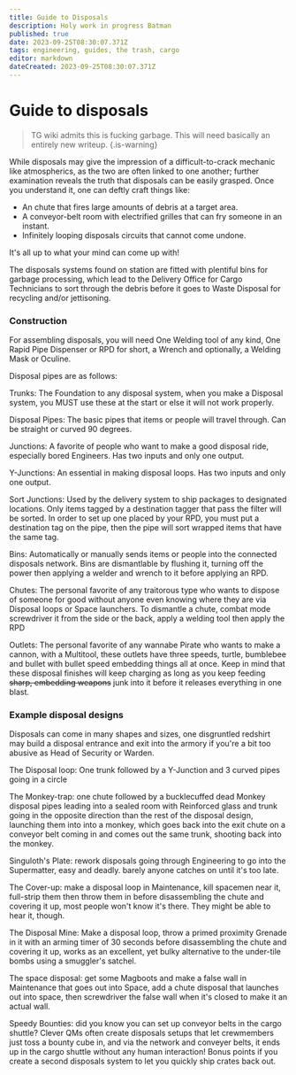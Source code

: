 ```yaml
---
title: Guide to Disposals
description: Holy work in progress Batman
published: true
date: 2023-09-25T08:30:07.371Z
tags: engineering, guides, the trash, cargo
editor: markdown
dateCreated: 2023-09-25T08:30:07.371Z
---
```


# Guide to disposals

> TG wiki admits this is fucking garbage. This will need basically an entirely new writeup.
{.is-warning}


While disposals may give the impression of a difficult-to-crack mechanic like atmospherics, as the two are often linked to one another; further examination reveals the truth that disposals can be easily grasped. Once you understand it, one can deftly craft things like:

- An chute that fires large amounts of debris at a target area.
- A conveyor-belt room with electrified grilles that can fry someone in an instant.
- Infinitely looping disposals circuits that cannot come undone.

It's all up to what your mind can come up with!

The disposals systems found on station are fitted with plentiful bins for garbage processing, which lead to the Delivery Office for Cargo Technicians to sort through the debris before it goes to Waste Disposal for recycling and/or jettisoning. 

### Construction

For assembling disposals, you will need One Welding tool of any kind, One Rapid Pipe Dispenser or RPD for short, a Wrench and optionally, a Welding Mask or Oculine.

Disposal pipes are as follows:

Trunks: The Foundation to any disposal system, when you make a Disposal system, you MUST use these at the start or else it will not work properly.

Disposal Pipes: The basic pipes that items or people will travel through. Can be straight or curved 90 degrees.

Junctions: A favorite of people who want to make a good disposal ride, especially bored Engineers. Has two inputs and only one output.

Y-Junctions: An essential in making disposal loops. Has two inputs and only one output.

Sort Junctions: Used by the delivery system to ship packages to designated locations. Only items tagged by a destination tagger that pass the filter will be sorted. In order to set up one placed by your RPD, you must put a destination tag on the pipe, then the pipe will sort wrapped items that have the same tag.

Bins: Automatically or manually sends items or people into the connected disposals network. Bins are dismantlable by flushing it, turning off the power then applying a welder and wrench to it before applying an RPD.

Chutes: The personal favorite of any traitorous type who wants to dispose of someone for good without anyone even knowing where they are via Disposal loops or Space launchers. To dismantle a chute, combat mode screwdriver it from the side or the back, apply a welding tool then apply the RPD

Outlets: The personal favorite of any wannabe Pirate who wants to make a cannon, with a Multitool, these outlets have three speeds, turtle, bumblebee and bullet with bullet speed embedding things all at once. Keep in mind that these disposal finishes will keep charging as long as you keep feeding ~~sharp, embedding weapons~~ junk into it before it releases everything in one blast.

### Example disposal designs

Disposals can come in many shapes and sizes, one disgruntled redshirt may build a disposal entrance and exit into the armory if you're a bit too abusive as Head of Security or Warden.

The Disposal loop: One trunk followed by a Y-Junction and 3 curved pipes going in a circle

The Monkey-trap: one chute followed by a bucklecuffed dead Monkey disposal pipes leading into a sealed room with Reinforced glass and trunk going in the opposite direction than the rest of the disposal design, launching them into into a monkey, which goes back into the exit chute on a conveyor belt coming in and comes out the same trunk, shooting back into the monkey.

Singuloth's Plate: rework disposals going through Engineering to go into the Supermatter, easy and deadly. barely anyone catches on until it's too late.

The Cover-up: make a disposal loop in Maintenance, kill spacemen near it, full-strip them then throw them in before disassembling the chute and covering it up, most people won't know it's there. They might be able to hear it, though.

The Disposal Mine: Make a disposal loop, throw a primed proximity Grenade in it with an arming timer of 30 seconds before disassembling the chute and covering it up, works as an excellent, yet bulky alternative to the under-tile bombs using a smuggler's satchel.

The space disposal: get some Magboots and make a false wall in Maintenance that goes out into Space, add a chute disposal that launches out into space, then screwdriver the false wall when it's closed to make it an actual wall.

Speedy Bounties: did you know you can set up conveyor belts in the cargo shuttle? Clever QMs often create disposals setups that let crewmembers just toss a bounty cube in, and via the network and conveyer belts, it ends up in the cargo shuttle without any human interaction! Bonus points if you create a second disposals system to let you quickly ship crates back out. 